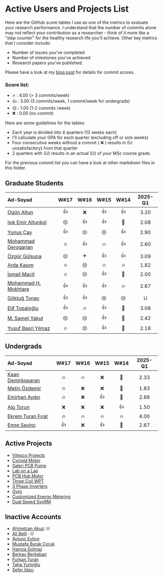 # Active Users and Projects List

Here are the GitHub score tables I use as  *one* of the metrics to evaluate your research performance. 
I understand that the number of commits alone may not reflect your contribution as a researcher - think of it more like a "step counter" for the healthy research life you'll achieve. Other key metrics that I consider include:

- Number of issues you've completed
- Number of milestones you've achieved
- Research papers you've published.

Please have a look at my [blog post](https://keysan.me/blog/weekly_meetings_sabbatical/) for details for commit scores.

### Score list:

- :fire: : 4.00  (> 3 commits/week)
- :+1: : 3.00 (3 commits/week, 1 commit/week for undergrads)
- :unamused: : 1.00 (1-2 commits /week)
- :x: : 0.00 (no commit) 

Here are some guidelines for the tables:

- Each year is divided into 4 quarters (13 weeks each)
- I'll calculate your GPA for each quarter (excluding off or sick weeks)
- Four consecutive weeks without a commit ( :x: ) results in (U: unsatisfactory) from that quarter
- 2 quarters with (U) results in an actual (U) of your MSc course grade.

For the previous commit list you can have a look at other markdown files in this folder.

## Graduate Students

|      Ad-Soyad    |  W#17|  W#16|  W#15|  W#14|  2025-Q1 | 
|:-----------------|:----:|:----:|:----:|:----:|:----:| 
| [Ogün Altun](https://github.com/ogunaltun)        | :+1:| :x:| :+1:| :+1:| 3.20 | 
| [Işık Emir Altunkol](https://github.com/emir-altunkol)    | :unamused:| :+1:| :+1:| :candy: | 2.08 |
| [Yunus Çay](https://github.com/cayunus)    | :+1:| :unamused:| :unamused:| :+1:|  2.90 |
| [Mohammad Derogarian](https://github.com/MDerogarian)    | :fire:| :+1:| :fire:| :+1:| 2.60 |
| [Özgür Gülsuna](https://github.com/ozgurgulsuna)    | :unamused:|:airplane:| :+1:| :+1:|  3.09 | 
| [Arda Kasım](https://github.com/ardakasim)     | :fire:| :unamused:| :fire:| :fire:| 1.82 | 
| [İsmail Macit](https://github.com/ismailmacit)    | :fire:| :unamused:| :+1:| :candy:| 2.00 |
| [Mohammad H. Mokhtare](https://github.com/Mohammad-M93)    | :+1:| :+1: | :+1:| :fire:| 2.67 |
| [Göktuğ Tonay](https://github.com/Gktut)    | :+1:| :+1:| :unamused:| :unamused:| U |
| [Elif Topaloğlu](https://github.com/eliftplgl)       | :+1:| :fire:| :+1:| :candy:| 3.08 |
| [M. Samet Yakut](https://github.com/sametyakut)      | :unamused:| :unamused:| :+1:| :candy:| 2.42 |
| [Yusuf Basri Yılmaz](https://github.com/yusufbyilmaz)     | :fire:| :unamused:| :+1:| :candy:| 2.18|

## Undergrads

|      Ad-Soyad    |  W#17|  W#16|  W#15|  W#14|  2025-Q1 | 
|:-----------------|:----:|:----:|:----:|:----:|:----:| 
| [Kaan Demirkoparan](https://github.com/KaanDemirkoparan)    | :fire:| :fire:| :x:| :candy:| 2.33|
| [Metin Özdemir](https://github.com/metinozdemir01)      | :fire:| :x:| :x:| :candy:| 1.83 | 
| [Emirhan Aydın](https://github.com/emirhanydiin)   | :fire:| :x:| :+1:| :candy:| 2.88 |
| [Alp Torun](https://github.com/Alp-Torun)    | :x:| :x:| :x:| :+1:| 1.50 |
| [Ekrem Turan Fırat](https://github.com/ekremturanfirat)    | :fire:| :fire:| :fire:| :fire:| 4.00 | 
| [Emre Sevinç](https://github.com/emre-sevinc) | :+1:| :x:| :+1:| :candy:| 2.67| 
 

## Active Projects

- [Vitesco Projects](https://github.com/odtu/VITESCO-METU)
- [Cycloid Motor](https://github.com/odtu/Cycloid-Integrated-Robotic-Actuator)
- [Saleri PCB Pump](https://github.com/odtu/Saleri-PCB-Motor-for-ePumps)
- [Lab on a Lap](https://github.com/odtu/lab-on-a-lap)
- [PCB Hub Motor](https://github.com/odtu/PCB-Hub-Motor)
- [Three Coil WPT](https://github.com/odtu/Three-Coil-Concurrent-WPT)
- [3 Phase Inverters](https://github.com/ahmetcan-akuz/3-Phase-Inverters)
- [Gyro](https://github.com/odtu/Roketsan-Gyro)
- [Customized Energy Metering](https://github.com/odtu/Customized-Energy-Metering)
- [Dual Speed SynRM](https://github.com/odtu/Dual-speed-SynRM)

## Inactive Accounts
- [Ahmetcan Akuz](https://github.com/ahmetcan-akuz): U
- [Ali Belli](https://github.com/alibelli) : U
- [Aytunç Evlice](https://github.com/aytunc-evlice) 
- [Mustafa Burak Çoruk](https://github.com/MustafaBurakCORUK)
- [Hamza Solmaz](https://github.com/HamzaSolmaz)
- [Berkay Berkeban](https://github.com/bekraysal)
- [Furkan Turan](https://github.com/furkanturan08) 
- [Taha Yurtoğlu](https://github.com/tahayurtoglu)
- [Sefer İdacı](https://github.com/seferidaci)

